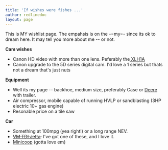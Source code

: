 ```yaml
---
title: 'If wishes were fishes ...'
author: redlinedoc
layout: page
---
```

This is MY wishlist page. The empahsis is on the -=my=- since its ok to dream here. It may tell you more about me -- or not.

**Cam wishes**

* Canon HD video with more than one lens. Peferably the[ XLH1A][1]
* Canon upgrade to the 5D series digital cam. I'd love a 1 series but thats not a dream that's just nuts

**Equipment**

* Well its my page -- backhoe, medium size, preferably Case or [Deere](http://www.deere.com/en_US/cfd/construction/deere_const/backhoes/deere_backhoe_selection.html) with trailer.
* Air compressor, mobile capable of running HVLP or sandblasting (3HP electric 10+ gas engine)
* Resonable price on a tile saw

**Car**

* Something at 100mpg (yea right!) or a long range NEV.
* <del>[VM TDI Jetta](http://www.vw.com/jetta/en/us/).</del> I've got one of these, and I love it.
* [Minicoop][2] (gotta love em)

 [1]: http://www.usa.canon.com/consumer/controller?act=ModelInfoAct&fcategoryid=175&modelid=17061
 [2]: http://www.miniusa.com/mini-cooper-s-top-features.html
